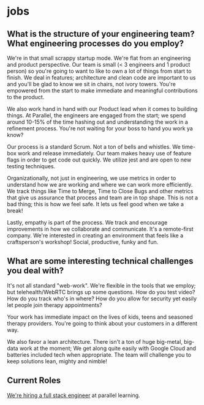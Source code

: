 
# jobs

## What is the structure of your engineering team? What engineering processes do you employ?

We're in that small scrappy startup mode. We're flat from an engineering and product perspective. Our team is small (< 3 engineers and 1 product person) so you're going to want to like to own a lot of things from start to finish. We deal in features; architecture and clean code are important to us and you'll be glad to know we sit in chairs, not ivory towers. You're empowered from the start to make immediate and meaningful contributions to the product.

We also work hand in hand with our Product lead when it comes to building things. At Parallel, the engineers are engaged from the start; we spend around 10-15% of the time hashing out and understanding the work in a refinement process. You're not waiting for your boss to hand you work ya know?

Our process is a standard Scrum. Not a ton of bells and whistles. We time-box work and release immediately. Our team makes heavy use of feature flags in order to get code out quickly. We utilize jest and are open to new testing techniques.

Organizationally, not just in engineering, we use metrics in order to understand how we are working and where we can work more efficiently. We track things like Time to Merge, Time to Close Bugs and other metrics that give us assurance that process and team are in top shape. This is not a bad thing; this is how we feel safe. It lets us feel good when we take a break!

Lastly, empathy is part of the process. We track and encourage improvements in how we collaborate and communicate. It's a remote-first company. We're interested in creating an environment that feels like a craftsperson's workshop! Social, productive, funky and fun.


## What are some interesting technical challenges you deal with?


It's not all standard "web-work". We're flexible in the tools that we employ; but telehealth/WebRTC brings up some questions. How do you test video? How do you track who's in where? How do you allow for security yet easily let people join therapy appointments?

Your work has immediate impact on the lives of kids, teens and seasoned therapy providers. You're going to think about your customers in a different way.

We also favor a lean architecture. There isn't a ton of huge big-metal, big-data work at the moment; We get along quite easily with Google Cloud and batteries included tech when appropriate.  The team will challenge you to keep solutions lean, mighty and nimble! 

## Current Roles

[We're hiring a full stack engineer](https://grnh.se/be63a9065us) at parallel learning. 


